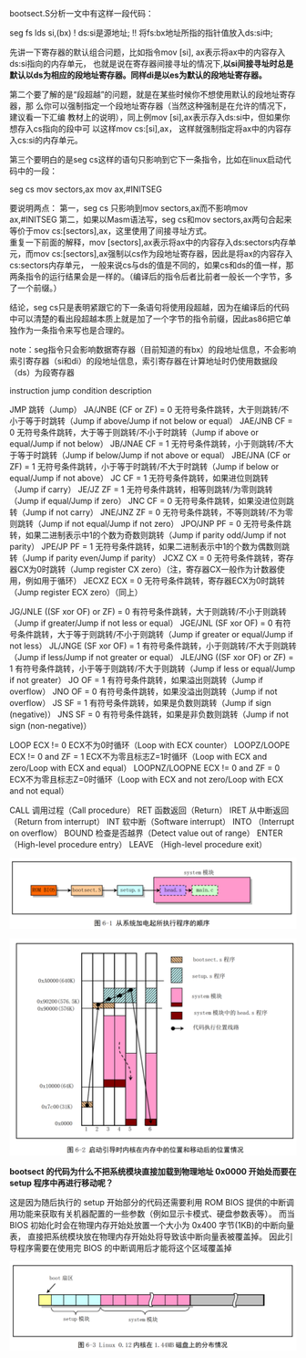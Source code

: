 bootsect.S分析一文中有这样一段代码： 

seg fs 
lds si,(bx)  ! ds:si是源地址; !! 将fs:bx地址所指的指针值放入ds:si中; 

先讲一下寄存器的默认组合问题，比如指令mov [si], ax表示将ax中的内容存入ds:si指向的内存单元，
也就是说在寄存器间接寻址的情况下,**以si间接寻址时总是默认以ds为相应的段地址寄存器。同样di是以es为默认的段地址寄存器。** 


第二个要了解的是“段超越”的问题，就是在某些时候你不想使用默认的段地址寄存器，那 么你可以强制指定一个段地址寄存器（当然这种强制是在允许的情况下，建议看一下汇编 教材上的说明），同上例mov [si],ax表示存入ds:si中，但如果你想存入cs指向的段中可 以这样mov cs:[si],ax， 这样就强制指定将ax中的内容存入cs:si的内存单元。 

第三个要明白的是seg cs这样的语句只影响到它下一条指令，比如在linux启动代码中的一段： 

   
seg cs
mov sectors,ax 
mov ax,#INITSEG

要说明两点： 
第一，seg cs 只影响到mov sectors,ax而不影响mov ax,#INITSEG 第二，如果以Masm语法写，seg cs和mov sectors,ax两句合起来等价于mov cs:[sectors],ax，这里使用了间接寻址方式。       
重复一下前面的解释，mov [sectors],ax表示将ax中的内容存入ds:sectors内存单元，而mov cs:[sectors],ax强制以cs作为段地址寄存器，因此是将ax的内容存入cs:sectors内存单元，
一般来说cs与ds的值是不同的，如果cs和ds的值一样，那两条指令的运行结果会是一样的。（编译后的指令后者比前者一般长一个字节，多了一个前缀。） 

结论，seg cs只是表明紧跟它的下一条语句将使用段超越，因为在编译后的代码中可以清楚的看出段超越本质上就是加了一个字节的指令前缀，因此as86把它单独作为一条指令来写也是合理的。 

note：seg指令只会影响数据寄存器（目前知道的有bx）的段地址信息，不会影响索引寄存器（si和di）的段地址信息，索引寄存器在计算地址时仍使用数据段（ds）为段寄存器


instruction     jump condition              description

JMP                                         跳转（Jump）
JA/JNBE         (CF or ZF) = 0              无符号条件跳转，大于则跳转/不小于等于时跳转（Jump if above/Jump if not below or equal）
JAE/JNB         CF = 0                      无符号条件跳转，大于等于则跳转/不小于时跳转（Jump if above or equal/Jump if not below）
JB/JNAE         CF = 1                      无符号条件跳转，小于则跳转/不大于等于时跳转（Jump if below/Jump if not above or equal）
JBE/JNA         (CF or ZF) = 1              无符号条件跳转，小于等于时跳转/不大于时跳转（Jump if below or equal/Jump if not above）
JC              CF = 1                      无符号条件跳转，如果进位则跳转（Jump if carry）
JE/JZ           ZF = 1                      无符号条件跳转，相等则跳转/为零则跳转（Jump if equal/Jump if zero）
JNC             CF = 0                      无符号条件跳转，如果没进位则跳转（Jump if not carry）
JNE/JNZ         ZF = 0                      无符号条件跳转，不等则跳转/不为零则跳转（Jump if not equal/Jump if not zero）
JPO/JNP         PF = 0                      无符号条件跳转，如果二进制表示中1的个数为奇数则跳转（Jump if parity odd/Jump if not parity）
JPE/JP          PF = 1                      无符号条件跳转，如果二进制表示中1的个数为偶数则跳转（Jump if parity even/Jump if parity）
JCXZ            CX = 0                      无符号条件跳转，寄存器CX为0时跳转（Jump register CX zero）（注，寄存器CX一般作为计数器使用，例如用于循环）
JECXZ           ECX = 0                     无符号条件跳转，寄存器ECX为0时跳转（Jump register ECX zero）（同上）

JG/JNLE         ((SF xor OF) or ZF) = 0     有符号条件跳转，大于则跳转/不小于则跳转（Jump if greater/Jump if not less or equal）
JGE/JNL         (SF xor OF) = 0             有符号条件跳转，大于等于则跳转/不小于则跳转（Jump if greater or equal/Jump if not less）
JL/JNGE         (SF xor OF) = 1             有符号条件跳转，小于则跳转/不大于则跳转（Jump if less/Jump if not greater or equal）
JLE/JNG         ((SF xor OF) or ZF) = 1     有符号条件跳转，小于等于则跳转/不大于则跳转（Jump if less or equal/Jump if not greater）
JO              OF = 1                      有符号条件跳转，如果溢出则跳转（Jump if overflow）
JNO             OF = 0                      有符号条件跳转，如果没溢出则跳转（Jump if not overflow）
JS              SF = 1                      有符号条件跳转，如果是负数则跳转（Jump if sign (negative)）
JNS             SF = 0                      有符号条件跳转，如果是非负数则跳转（Jump if not sign (non-negative)）

LOOP            ECX != 0                    ECX不为0时循环（Loop with ECX counter）
LOOPZ/LOOPE     ECX != 0 and ZF = 1         ECX不为零且标志Z=1时循环（Loop with ECX and zero/Loop with ECX and equal）
LOOPNZ/LOOPNE   ECX != 0 and ZF = 0         ECX不为零且标志Z=0时循环（Loop with ECX and not zero/Loop with ECX and not equal）

CALL                                        调用过程（Call procedure）
RET                                         函数返回（Return）
IRET                                        从中断返回（Return from interrupt）
INT                                         软中断（Software interrupt）
INTO                                        （Interrupt on overflow）
BOUND                                       检查是否越界（Detect value out of range）
ENTER                                       （High-level procedure entry）
LEAVE                                       （High-level procedure exit）

![](img/从加电起所执行程序的顺序.png)

![](img/启动引导时内核在内存中的位置和移动后的位置.png)

**bootsect 的代码为什么不把系统模块直接加载到物理地址 0x0000 开始处而要在 setup 程序中再进行移动呢？**

这是因为随后执行的 setup 开始部分的代码还需要利用 ROM BIOS 提供的中断调用功能来获取有关机器配置的一些参数（例如显示卡模式、硬盘参数表等）。 
而当 BIOS 初始化时会在物理内存开始处放置一个大小为 0x400 字节(1KB)的中断向量表， 直接把系统模块放在物理内存开始处将导致该中断向量表被覆盖掉。 
因此引导程序需要在使用完 BIOS 的中断调用后才能将这个区域覆盖掉


![](img/Linux0.12内核在1.44MB磁盘上的分布情况.png)
